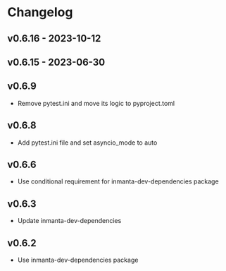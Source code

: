 # Changelog

## v0.6.16 - 2023-10-12


## v0.6.15 - 2023-06-30




## v0.6.9
- Remove pytest.ini and move its logic to pyproject.toml
## v0.6.8
- Add pytest.ini file and set asyncio_mode to auto
## v0.6.6
- Use conditional requirement for inmanta-dev-dependencies package
## v0.6.3
- Update inmanta-dev-dependencies
## v0.6.2
- Use inmanta-dev-dependencies package
